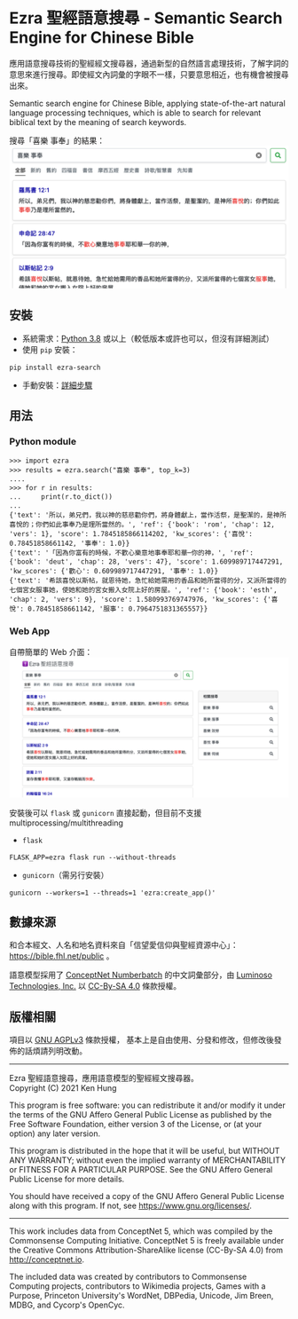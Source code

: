 # Ezra 聖經語意搜尋 - Semantic Search Engine for Chinese Bible

應用語意搜尋技術的聖經經文搜尋器，通過新型的自然語言處理技術，了解字詞的意思來進行搜尋。即使經文內詞彙的字眼不一樣，只要意思相近，也有機會被搜尋出來。

Semantic search engine for Chinese Bible, applying state-of-the-art natural
language processing techniques, which is able to search for relevant biblical text
by the meaning of search keywords.

搜尋「喜樂 事奉」的結果：
![Search example](example.png)

## 安裝

* 系統需求：[Python 3.8](https://www.python.org/downloads/) 或以上（較低版本或許也可以，但沒有詳細測試）
* 使用 `pip` 安裝：
```
pip install ezra-search
```
* 手動安裝：[詳細步驟](https://github.com/KenHung/ezra-bible-search/wiki/%E6%89%8B%E5%8B%95%E5%AE%89%E8%A3%9D%E6%AD%A5%E9%A9%9F)

## 用法

### Python module
```
>>> import ezra
>>> results = ezra.search("喜樂 事奉", top_k=3)
....
>>> for r in results:
...     print(r.to_dict())
... 
{'text': '所以，弟兄們，我以神的慈悲勸你們，將身體獻上，當作活祭，是聖潔的，是神所喜悅的；你們如此事奉乃是理所當然的。', 'ref': {'book': 'rom', 'chap': 12, 'vers': 1}, 'score': 1.7845185866114202, 'kw_scores': {'喜悅': 0.78451858661142, '事奉': 1.0}}
{'text': '「因為你富有的時候，不歡心樂意地事奉耶和華─你的神，', 'ref': {'book': 'deut', 'chap': 28, 'vers': 47}, 'score': 1.609989717447291, 'kw_scores': {'歡心': 0.609989717447291, '事奉': 1.0}}
{'text': '希該喜悅以斯帖，就恩待她，急忙給她需用的香品和她所當得的分，又派所當得的七個宮女服事她，使她和她的宮女搬入女院上好的房屋。', 'ref': {'book': 'esth', 'chap': 2, 'vers': 9}, 'score': 1.580993769747976, 'kw_scores': {'喜悅': 0.78451858661142, '服事': 0.7964751831365557}}
```

### Web App
自帶簡單的 Web 介面：
![UI](ui.png)

安裝後可以 `flask` 或 `gunicorn` 直接起動，但目前不支援 multiprocessing/multithreading
* `flask`
```
FLASK_APP=ezra flask run --without-threads
```
* `gunicorn`（需另行安裝）
```
gunicorn --workers=1 --threads=1 'ezra:create_app()'
```

## 數據來源

和合本經文、人名和地名資料來自「信望愛信仰與聖經資源中心」：https://bible.fhl.net/public 。

語意模型採用了 [ConceptNet Numberbatch](https://github.com/commonsense/conceptnet-numberbatch)
 的中文詞彙部分，由 [Luminoso Technologies, Inc.](https://www.luminoso.com/) 以
 [CC-By-SA 4.0](https://creativecommons.org/licenses/by-sa/4.0/) 條款授權。

## 版權相關

項目以 [GNU AGPLv3](https://choosealicense.com/licenses/agpl-3.0) 條款授權，
基本上是自由使用、分發和修改，但修改後發佈的話煩請列明改動。

--------------------------------------------------

Ezra 聖經語意搜尋，應用語意模型的聖經經文搜尋器。  
Copyright (C) 2021 Ken Hung

This program is free software: you can redistribute it and/or modify
it under the terms of the GNU Affero General Public License as published
by the Free Software Foundation, either version 3 of the License, or
(at your option) any later version.

This program is distributed in the hope that it will be useful,
but WITHOUT ANY WARRANTY; without even the implied warranty of
MERCHANTABILITY or FITNESS FOR A PARTICULAR PURPOSE.  See the
GNU Affero General Public License for more details.

You should have received a copy of the GNU Affero General Public License
along with this program.  If not, see <https://www.gnu.org/licenses/>.

--------------------------------------------------

This work includes data from ConceptNet 5, which was compiled by the
Commonsense Computing Initiative. ConceptNet 5 is freely available under
the Creative Commons Attribution-ShareAlike license (CC-By-SA 4.0) from
http://conceptnet.io.

The included data was created by contributors to Commonsense Computing
projects, contributors to Wikimedia projects, Games with a Purpose,
Princeton University's WordNet, DBPedia, Unicode, Jim Breen, MDBG, and
Cycorp's OpenCyc.
